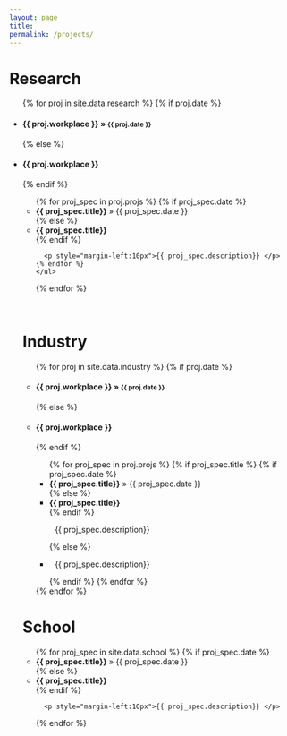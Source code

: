 ```yaml
---
layout: page
title:
permalink: /projects/
---
```

<h1 class="post-title">Research</h1>

<ul class="posts">
  {% for proj in site.data.research %}
    {% if proj.date %}
      <h4><li>{{ proj.workplace }} &raquo; <small>{{ proj.date }}</small></li></h4>
    {% else %}
      <h4><li>{{ proj.workplace }}</li></h4>
    {% endif %}
    <ul>
    {% for proj_spec in proj.projs %}
      {% if proj_spec.date %}
       <li><strong>{{ proj_spec.title}}</strong> &raquo; {{ proj_spec.date }}</li>
      {% else %}
        <li><strong>{{ proj_spec.title}}</strong></li>
      {% endif %}

      <p style="margin-left:10px">{{ proj_spec.description}} </p>
    {% endfor %}
    </ul>
  {% endfor %}
</ul>

<br />
<h1 class="post-title">Industry</h1>

<ul class="posts">
  {% for proj in site.data.industry %}
    {% if proj.date %}
      <h4><li>{{ proj.workplace }} &raquo; <small>{{ proj.date }}</small></li></h4>
    {% else %}
      <h4><li>{{ proj.workplace }}</li></h4>
    {% endif %}
    <ul>
    {% for proj_spec in proj.projs %}
      {% if proj_spec.title %}
        {% if proj_spec.date %}
         <li><strong>{{ proj_spec.title}}</strong> &raquo; {{ proj_spec.date }}</li>
        {% else %}
          <li><strong>{{ proj_spec.title}}</strong></li>
        {% endif %}
        <p style="margin-left:10px">{{ proj_spec.description}} </p>
      {% else %}
        <li><p style="margin-left:10px">{{ proj_spec.description}} </p></li>
      {% endif %}
    {% endfor %}
    </ul>
  {% endfor %}

<br />
</ul><h1 class="post-title">School</h1>

<ul class="posts">
  {% for proj_spec in site.data.school %}
      {% if proj_spec.date %}
       <li><strong>{{ proj_spec.title}}</strong> &raquo; {{ proj_spec.date }}</li>
      {% else %}
        <li><strong>{{ proj_spec.title}}</strong></li>
      {% endif %}

      <p style="margin-left:10px">{{ proj_spec.description}} </p>
  {% endfor %}
</ul>
